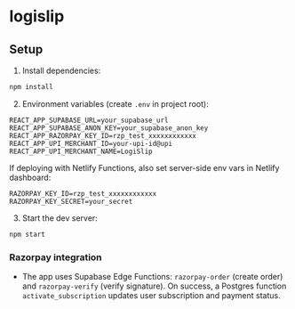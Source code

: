 # logislip

## Setup

1. Install dependencies:

```bash
npm install
```

2. Environment variables (create `.env` in project root):

```
REACT_APP_SUPABASE_URL=your_supabase_url
REACT_APP_SUPABASE_ANON_KEY=your_supabase_anon_key
REACT_APP_RAZORPAY_KEY_ID=rzp_test_xxxxxxxxxxxx
REACT_APP_UPI_MERCHANT_ID=your-upi-id@upi
REACT_APP_UPI_MERCHANT_NAME=LogiSlip
```

If deploying with Netlify Functions, also set server-side env vars in Netlify dashboard:

```
RAZORPAY_KEY_ID=rzp_test_xxxxxxxxxxxx
RAZORPAY_KEY_SECRET=your_secret
```

3. Start the dev server:

```bash
npm start
```

### Razorpay integration

- The app uses Supabase Edge Functions: `razorpay-order` (create order) and `razorpay-verify` (verify signature). On success, a Postgres function `activate_subscription` updates user subscription and payment status.
